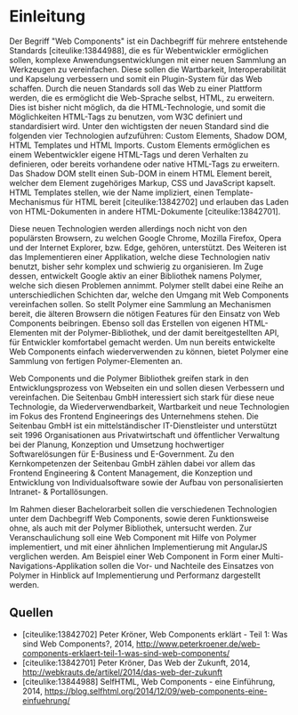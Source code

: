 # Einleitung

Der Begriff "Web Components" ist ein Dachbegriff für mehrere entstehende Standards [citeulike:13844988], die es für Webentwickler ermöglichen sollen, komplexe Anwendungsentwicklungen mit einer neuen Sammlung an Werkzeugen zu vereinfachen. Diese sollen die Wartbarkeit, Interoperabilität und Kapselung verbessern und somit ein Plugin-System für das Web schaffen. Durch die neuen Standards soll das Web zu einer Plattform werden, die es ermöglicht die Web-Sprache selbst, HTML, zu erweitern. Dies ist bisher nicht möglich, da die HTML-Technologie, und somit die Möglichkeiten HTML-Tags zu benutzen, vom W3C definiert und standardisiert wird. Unter den wichtigsten der neuen Standard sind die folgenden vier Technologien aufzuführen: Custom Elements, Shadow DOM, HTML Templates und HTML Imports. Custom Elements ermöglichen es einem Webentwickler eigene HTML-Tags und deren Verhalten zu definieren, oder bereits vorhandene oder native HTML-Tags zu erweitern. Das Shadow DOM stellt einen Sub-DOM in einem HTML Element bereit, welcher dem Element zugehöriges Markup, CSS und JavaScript kapselt. HTML Templates stellen, wie der Name impliziert, einen Template-Mechanismus für HTML bereit [citeulike:13842702] und erlauben das Laden von HTML-Dokumenten in andere HTML-Dokumente [citeulike:13842701].

Diese neuen Technologien werden allerdings noch nicht von den populärsten Browsern, zu welchen Google Chrome, Mozilla Firefox, Opera und der Internet Explorer, bzw. Edge, gehören, unterstützt. Des Weiteren ist das Implementieren einer Applikation, welche diese Technologien nativ benutzt, bisher sehr komplex und schwierig zu organisieren. Im Zuge dessen, entwickelt Google aktiv an einer Bibliothek namens Polymer, welche sich diesen Problemen annimmt.
Polymer stellt dabei eine Reihe an unterschiedlichen Schichten dar, welche den Umgang mit Web Components vereinfachen sollen. So stellt Polymer eine Sammlung an Mechanismen bereit, die älteren Browsern die nötigen Features für den Einsatz von Web Components beibringen. Ebenso soll das Erstellen von eigenen HTML-Elementen mit der Polymer-Bibliothek, und der damit bereitgestellten API, für Entwickler komfortabel gemacht werden. Um nun bereits entwickelte Web Components einfach wiederverwenden zu können, bietet Polymer eine Sammlung von fertigen Polymer-Elementen an.

Web Components und die Polymer Bibliothek greifen stark in den Entwicklungsprozess von Webseiten ein und sollen diesen Verbessern und vereinfachen. Die Seitenbau GmbH interessiert sich stark für diese neue Technologie, da Wiederverwendbarkeit, Wartbarkeit und neue Technologien im Fokus des Frontend Engineerings des Unternehmens stehen.
Die Seitenbau GmbH ist ein mittelständischer IT-Dienstleister und unterstützt seit 1996 Organisationen aus Privatwirtschaft und öffentlicher Verwaltung bei der Planung, Konzeption und Umsetzung hochwertiger Softwarelösungen für E-Business und E-Government. Zu den Kernkompetenzen der Seitenbau GmbH zählen dabei vor allem das Frontend Engineering & Content Management, die Konzeption und Entwicklung von Individualsoftware sowie der Aufbau von personalisierten Intranet- & Portallösungen.

Im Rahmen dieser Bachelorarbeit sollen die verschiedenen Technologien unter dem Dachbegriff Web Components, sowie deren Funktionsweise ohne, als auch mit der Polymer Bibliothek, untersucht werden. Zur Veranschaulichung soll eine Web Component mit Hilfe von Polymer implementiert, und mit einer ähnlichen Implementierung mit AngularJS verglichen werden. Am Beispiel einer Web Component in Form einer Multi-Navigations-Applikation sollen die Vor- und Nachteile des Einsatzes von Polymer in Hinblick auf Implementierung und Performanz dargestellt werden.


## Quellen

- [citeulike:13842702] Peter Kröner, Web Components erklärt - Teil 1: Was sind Web Components?, 2014, http://www.peterkroener.de/web-components-erklaert-teil-1-was-sind-web-components/
- [citeulike:13842701] Peter Kröner, Das Web der Zukunft, 2014, http://webkrauts.de/artikel/2014/das-web-der-zukunft
- [citeulike:13844988] SelfHTML, Web Components - eine Einführung, 2014, https://blog.selfhtml.org/2014/12/09/web-components-eine-einfuehrung/
